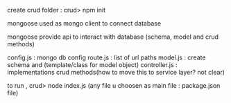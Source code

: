 
create crud folder : 
crud> npm init

mongoose used as mongo client to connect database

mongoose provide api to interact with database (schema, model and crud methods)


config.js : mongo db config
route.js : list of url paths
model.js : create schema and (template/class for model object)
controller.js : implementations crud methods(how to move this to service layer? not clear)

to run , crud> node index.js (any file u choosen as main file : package.json file)
